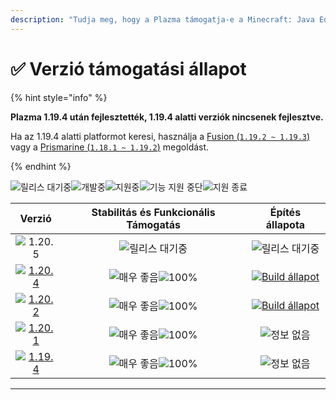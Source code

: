 ```yaml
---
description: "Tudja meg, hogy a Plazma támogatja-e a Minecraft: Java Edition verziót."
---
```


# ✅ Verzió támogatási állapot

{% hint style="info" %}

**Plazma 1.19.4 után fejlesztették, 1.19.4 alatti verziók nincsenek fejlesztve.**

Ha az 1.19.4 alatti platformot keresi, használja a [Fusion (`1.19.2 ~ 1.19.3`)](https://github.com/RuinedTechnologyUnify/Fusion) vagy a [Prismarine (`1.18.1 ~ 1.19.2`)](https://github.com/PrismarineTeam/Prismarine) megoldást.

{% endhint %}

[wtr]: https://badge.plazmamc.org/0/릴리스%20대기중
[ukn]: https://badge.plazmamc.org/0/정보%20없음
[vgd]: https://badge.plazmamc.org/1/매우%20좋음
[100]: https://badge.plazmamc.org/percent/100

![릴리스 대기중][wtr]![개발중](https://badge.plazmamc.org/1/개발중)![지원중](https://badge.plazmamc.org/2/지원중)![기능 지원 중단](https://badge.plazmamc.org/6/기능%20지원%20중단)![지원 종료](https://badge.plazmamc.org/4/지원%20종료)

|                                       Verzió                                      | Stabilitás    és    Funkcionális Támogatás |                                             Építés állapota                                            |
| :-------------------------------------------------------------------------------: | :----------------------------------------: | :----------------------------------------------------------------------------------------------------: |
|                   ![1.20.5](https://badge.plazmamc.org/0/1.20.5)                  |               ![릴리스 대기중][wtr]              |                                             ![릴리스 대기중][wtr]                                            |
| [![1.20.4](https://badge.plazmamc.org/2/1.20.4)](https://git.plazmamc.org/1.20.4) |          ![매우 좋음][vgd]![100%][100]         | [![Build állapot](https://build.plazmamc.org/1.20.4)](https://build.plazmamc.org/1.20.4?redirect=true) |
| [![1.20.2](https://badge.plazmamc.org/6/1.20.2)](https://git.plazmamc.org/1.20.2) |          ![매우 좋음][vgd]![100%][100]         | [![Build állapot](https://build.plazmamc.org/1.20.2)](https://build.plazmamc.org/1.20.2?redirect=true) |
| [![1.20.1](https://badge.plazmamc.org/4/1.20.1)](https://git.plazmamc.org/1.20.1) |          ![매우 좋음][vgd]![100%][100]         |                                              ![정보 없음][ukn]                                             |
| [![1.19.4](https://badge.plazmamc.org/4/1.19.4)](https://git.plazmamc.org/1.19.4) |          ![매우 좋음][vgd]![100%][100]         |                                              ![정보 없음][ukn]                                             |

***
